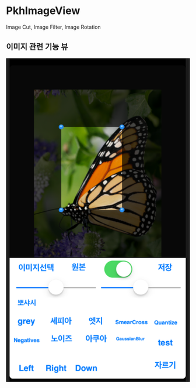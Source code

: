# PkhImageView
Image Cut, Image Filter, Image Rotation

## 이미지 관련 기능 뷰 
![blogimg](https://github.com/pkh0225/PkhImageView/blob/master/screen.png)
